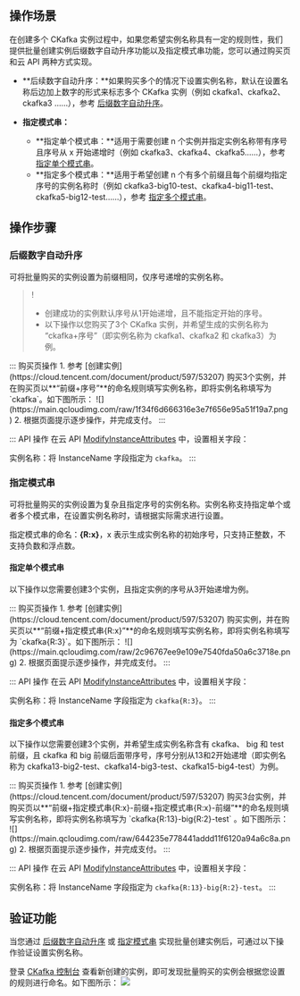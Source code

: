 ## 操作场景

在创建多个 CKafka 实例过程中，如果您希望实例名称具有一定的规则性，我们提供批量创建实例后缀数字自动升序功能以及指定模式串功能，您可以通过购买页和云 API 两种方式实现。

- **后续数字自动升序：**如果购买多个的情况下设置实例名称，默认在设置名称后边加上数字的形式来标志多个 CKafka 实例（例如 ckafka1、ckafka2、ckafka3 ……），参考 [后缀数字自动升序](#AutoAscending)。

- **指定模式串：**
  - **指定单个模式串：**适用于需要创建 n 个实例并指定实例名称带有序号且序号从 x 开始递增时（例如 ckafka3、ckafka4、ckafka5……），参考 [指定单个模式串](#SpecifySingleString)。
  - **指定多个模式串：**适用于希望创建 n 个有多个前缀且每个前缀均指定序号的实例名称时（例如 ckafka3-big10-test、ckafka4-big11-test、ckafka5-big12-test……），参考 [指定多个模式串](#SpecifyMultipleStrings)。

## 操作步骤

### 后缀数字自动升序[](id:AutoAscending)

可将批量购买的实例设置为前缀相同，仅序号递增的实例名称。

>! 
>- 创建成功的实例默认序号从1开始递增，且不能指定开始的序号。
>- 以下操作以您购买了3个 CKafka 实例，并希望生成的实例名称为 “ckafka+序号”（即实例名称为 ckafka1、ckafka2 和 ckafka3）为例。

<dx-tabs>
::: 购买页操作
1. 参考 [创建实例](https://cloud.tencent.com/document/product/597/53207) 购买3个实例，并在购买页以**“前缀+序号”**的命名规则填写实例名称，即将实例名称填写为 `ckafka`。如下图所示：
![](https://main.qcloudimg.com/raw/1f34f6d666316e3e7f656e95a51f19a7.png)
2. 根据页面提示逐步操作，并完成支付。
:::

::: API 操作
在云 API [ModifyInstanceAttributes](https://cloud.tencent.com/document/api/597/40832) 中，设置相关字段：

实例名称：将 InstanceName 字段指定为 `ckafka`。
:::
</dx-tabs>


### 指定模式串[](id:SpecifyStrings)

可将批量购买的实例设置为复杂且指定序号的实例名称。实例名称支持指定单个或者多个模式串，在设置实例名称时，请根据实际需求进行设置。

指定模式串的命名：**{R:x}**，x 表示生成实例名称的初始序号，只支持正整数，不支持负数和浮点数。


#### 指定单个模式串[](id:SpecifySingleString)

以下操作以您需要创建3个实例，且指定实例的序号从3开始递增为例。

<dx-tabs>
::: 购买页操作
1. 参考 [创建实例](https://cloud.tencent.com/document/product/597/53207) 购买实例，并在购买页以**“前缀+指定模式串{R:x}”**的命名规则填写实例名称，即将实例名称填写为 `ckafka{R:3}`。如下图所示：
![](https://main.qcloudimg.com/raw/2c96767ee9e109e7540fda50a6c3718e.png)
2. 根据页面提示逐步操作，并完成支付。
:::

::: API 操作
在云 API [ModifyInstanceAttributes](https://cloud.tencent.com/document/api/597/40832) 中，设置相关字段：

实例名称：将 InstanceName 字段指定为 `ckafka{R:3}`。
:::
</dx-tabs>


#### 指定多个模式串[](id:SpecifyMultipleStrings)

以下操作以您需要创建3个实例，并希望生成实例名称含有 ckafka、 big 和 test 前缀，且 ckafka 和 big 前缀后面带序号，序号分别从13和2开始递增（即实例名称为 ckafka13-big2-test、ckafka14-big3-test、ckafka15-big4-test）为例。

<dx-tabs>
::: 购买页操作
1. 参考 [创建实例](https://cloud.tencent.com/document/product/597/53207) 购买3台实例，并购买页以**“前缀+指定模式串{R:x}-前缀+指定模式串{R:x}-前缀”**的命名规则填写实例名称，即将实例名称填写为 `ckafka{R:13}-big{R:2}-test` 。如下图所示：
![](https://main.qcloudimg.com/raw/644235e778441addd11f6120a94a6c8a.png)
2. 根据页面提示逐步操作，并完成支付。
:::

::: API 操作
在云 API [ModifyInstanceAttributes](https://cloud.tencent.com/document/api/597/40832) 中，设置相关字段：

实例名称：将 InstanceName 字段指定为 `ckafka{R:13}-big{R:2}-test`。
:::
</dx-tabs>


## 验证功能

当您通过 [后缀数字自动升序](#AutoAscending) 或 [指定模式串](#SpecifyStrings) 实现批量创建实例后，可通过以下操作验证设置实例名称。

登录 [CKafka 控制台](https://console.cloud.tencent.com/ckafka)  查看新创建的实例，即可发现批量购买的实例会根据您设置的规则进行命名。如下图所示：
![](https://main.qcloudimg.com/raw/10466cf48cc2f00b458987c48132f837.png)
